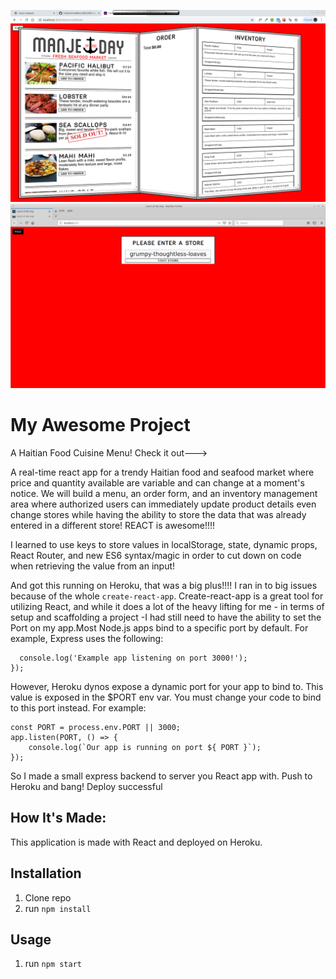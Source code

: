 ![HaitianFoodMenu](public/HaitianFoodMenuMaster.png)
![HaitianFoodMenu](public/h1.png)


# My Awesome Project
A Haitian Food Cuisine Menu! Check it out--->

A real-time react app for a trendy Haitian food and seafood market where price and quantity available are variable and can change at a moment's notice. We will build a menu, an order form, and an inventory management area where authorized users can immediately update product details even change stores while having the ability to store the data that was already entered in a different store!
REACT is awesome!!!!

I learned to use keys to store values in localStorage, state, dynamic props, React Router,  and new ES6 syntax/magic in order to cut down on code when retrieving the value from an input!

And got this running on Heroku, that was a big plus!!!! I ran in to big issues because of the whole `create-react-app`. Create-react-app is a great tool for utilizing React, and while it does a lot of the heavy lifting for me - in terms of setup and scaffolding a project -I had still need to have the ability to set the Port on my app.Most Node.js apps bind to a specific port by default. For example, Express uses the following:

```app.listen(3000, function () {
  console.log('Example app listening on port 3000!');
});
```

However, Heroku dynos expose a dynamic port for your app to bind to. This value is exposed in the $PORT env var. You must change your code to bind to this port instead. For example:

```
const PORT = process.env.PORT || 3000;
app.listen(PORT, () => {
    console.log(`Our app is running on port ${ PORT }`);
});
```

 So I made a small express backend to server you React app with. Push to Heroku and bang! Deploy successful


## How It's Made:
This application is made with React and deployed on Heroku.

## Installation

1. Clone repo
2. run `npm install`

## Usage

1. run `npm start`
